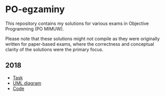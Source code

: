 # PO-egzaminy
This repository contains my solutions for various exams in Objective Programming (PO MIMUW).

Please note that these solutions might not compile as they were originally written for paper-based exams, where the correctness and conceptual clarity of the solutions were the primary focus.

## 2018
 - [Task](/2018/task.pdf)
 - [UML diagram](/2018/solution/uml.png)
 - [Code](/2018/solution)
